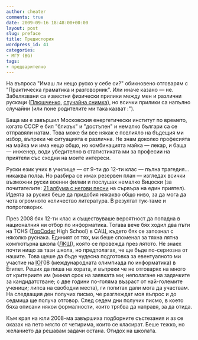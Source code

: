 ```yaml
---
author: cheater
comments: true
date: 2009-09-16 18:48:00+00:00
layout: post
slug: preface
title: Предистория
wordpress_id: 41
categories:
- МГУ (BG)
tags:
- предварително
---
```


На въпроса "Имаш ли нещо руско у себе си?" обикновено отговарям с "Практическа граматика и разговорник". Или иначе казано — не. Забелязвани са известни физически прилики между мен и различни рускаци ([Плюшченко](http://urthwurm.hit.bg/plius.JPG), [случайна снимка](http://urthwurm.hit.bg/f_4243154.jpg)), но всички прилики са напълно случайни (или поне родителите ми така казват :").  
<!-- more -->  
Баща ми е завършил Московския енергетически институт по времето, когато СССР е бил "близък" и "достъпен" и немалко българи са се отправяли натам. Това може би все някак е повлияло на бъдещия ми избор, въпреки че ситуацията е различна. Не знам доколко професията на майка ми има нещо общо, но комбинацията майка — лекар, и баща — инженер, води убедително в статистиката ми за професии на приятели със сходни на моите интереси.  
  
Руски език учих в училище — от 9-ти до 12-ти клас — пълна трагедия... никаква полза. Но разбира се имах резервен план — изгледах всички възможни руски военни филми и послушах немалко Вицоски (за почитателите: [21 албума с негови песни](http://mlmusic.38th.ru/) на сървъра на един приятел). Идеята за руския беше да придобия някакво общо ниво, за да мога да чета огромното количество литература. В резултат тук-таме и попроговорих.  
  
През 2008 бях 12-ти клас и съществуваше вероятност да попадна в националния ни отбор по информатика. Тогава вече бях ходил два пъти на TCHS ([TopCoder](http://www.topcoder.com/tc) High School) в САЩ, където бях се запознал с няколко руснака. Единият от тях, ми беше споменал за тяхна лятна компютърна школа ([ЛКШ](http://lksh.ru/)), която се провежда през лятото. Не знаех почти нищо за тази школа, но предполагах, че ще бъде по-сериозна от нашите. Това щеше да бъде чудесна подготовка за евентуалното ми участие на [IOI](http://www.ioinformatics.org/)’08 (международната олимпиада по информатика) в Египет. Реших да пиша на хората, и въпреки че не отговарях на много от критериите им (минал срок на заявката ми; неполагане на задачките за кандидатстване; с две години по-голяма възраст от най-големите ученици; липса на свободни места), ги попитах дали мога да участвам. На следващия ден получих писмо, че разглеждат моя въпрос и до седмица ще получа отговор. След седем дни получих писмо, в което бяха описани някои формалности, които трябва да направя, за да отида.  
  
Към края на юли 2008-ма завършиха подборните състезания и аз се оказах на пето място от четирима, които се класират. Беше тежко, но желанието да решавам задачи остана. Отидох на школата.  

